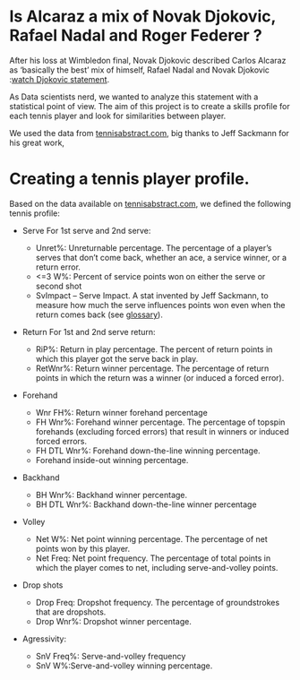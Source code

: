 # Is Alcaraz a mix of Novak Djokovic, Rafael Nadal and Roger Federer ? 

After his loss at Wimbledon final, Novak Djokovic described Carlos Alcaraz as ‘basically the best’ mix of himself, Rafael Nadal and Novak Djokovic :[watch Djokovic statement](https://www.youtube.com/shorts/Jx4dHZQzDV0). 

As Data scientists nerd, we wanted to analyze this statement with a statistical point of view. The aim of this project is 
to create a skills profile for each tennis player and look for similarities between player. 

We used the data from [tennisabstract.com](https://tennisabstract.com/), big thanks to Jeff Sackmann for his great work, 

# Creating a tennis player profile. 

Based on the data available on [tennisabstract.com](https://tennisabstract.com/), we defined the following tennis profile:
- Serve 
    For 1st serve and 2nd serve:
    - Unret%:  Unreturnable percentage. The percentage of a player’s serves that don’t come back, whether an ace, a service winner, or a return error.
    - <=3 W%: Percent of service points won on either the serve or second shot
    - SvImpact – Serve Impact. A stat invented by Jeff Sackmann, to measure how much the serve influences points won even when the return comes back (see [glossary](http://www.tennisabstract.com/blog/2019/08/17/match-charting-project-serve-stats-glossary/)).

- Return 
    For 1st and 2nd serve return:
    - RiP%: Return in play percentage. The percent of return points in which this player got the serve back in play.
    - RetWnr%: Return winner percentage. The percentage of return points in which the return was a winner (or induced a forced error).

- Forehand 
    - Wnr FH%: Return winner forehand percentage
    - FH Wnr%: Forehand winner percentage. The percentage of topspin forehands (excluding forced errors) that result in winners or induced forced errors.
    - FH DTL Wnr%: Forehand down-the-line winning percentage.
    - Forehand inside-out winning percentage. 

- Backhand
    - BH Wnr%: Backhand winner percentage. 
    - BH DTL Wnr%: Backhand down-the-line winner percentage

- Volley
    - Net W%: Net point winning percentage. The percentage of net points won by this player.
    - Net Freq: Net point frequency. The percentage of total points in which the player comes to net, including serve-and-volley points.

- Drop shots
    - Drop Freq: Dropshot frequency. The percentage of groundstrokes that are dropshots. 
    - Drop Wnr%: Dropshot winner percentage.

- Agressivity: 
    - SnV Freq%: Serve-and-volley frequency
    - SnV W%:Serve-and-volley winning percentage.